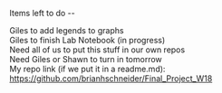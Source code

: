 Items left to do --

Giles to add legends to graphs </br>
Giles to finish Lab Notebook (in progress) </br>
Need all of us to put this stuff in our own repos </br>
Need Giles or Shawn to turn in tomorrow </br>
My repo link (if we put it in a readme.md): https://github.com/brianhschneider/Final_Project_W18 </br>